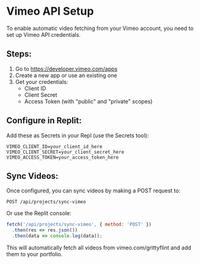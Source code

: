 
# Vimeo API Setup

To enable automatic video fetching from your Vimeo account, you need to set up Vimeo API credentials.

## Steps:

1. Go to https://developer.vimeo.com/apps
2. Create a new app or use an existing one
3. Get your credentials:
   - Client ID
   - Client Secret
   - Access Token (with "public" and "private" scopes)

## Configure in Replit:

Add these as Secrets in your Repl (use the Secrets tool):

```
VIMEO_CLIENT_ID=your_client_id_here
VIMEO_CLIENT_SECRET=your_client_secret_here
VIMEO_ACCESS_TOKEN=your_access_token_here
```

## Sync Videos:

Once configured, you can sync videos by making a POST request to:
```
POST /api/projects/sync-vimeo
```

Or use the Replit console:
```javascript
fetch('/api/projects/sync-vimeo', { method: 'POST' })
  .then(res => res.json())
  .then(data => console.log(data));
```

This will automatically fetch all videos from vimeo.com/grittyflint and add them to your portfolio.
